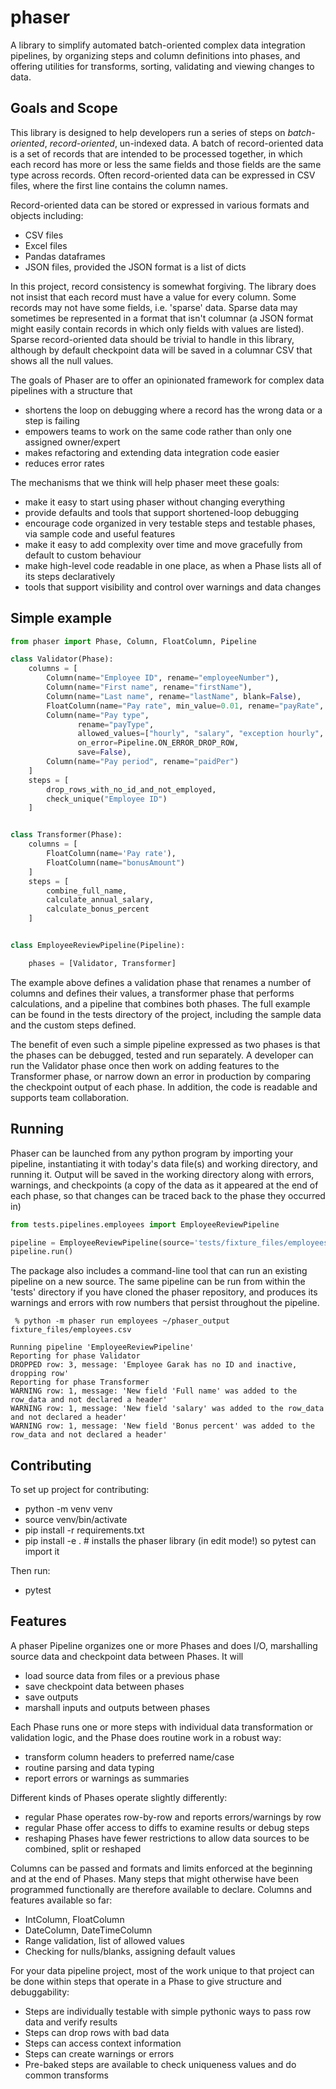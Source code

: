 # phaser

A library to simplify automated batch-oriented complex data integration pipelines, by 
organizing steps and column definitions into phases, and offering utilities for 
transforms, sorting, validating and viewing changes to data. 

## Goals and Scope

This library is designed to help developers run a series of steps on _batch-oriented_,
_record-oriented_, un-indexed data.  A batch of record-oriented data is a set of records
that are intended to be processed together, in which each record has more or less the same
fields and those fields are the same type across records.  Often record-oriented data can
be expressed in CSV files, where the first line contains the column names.

Record-oriented data can be stored or expressed in various formats and objects including:

* CSV files
* Excel files
* Pandas dataframes
* JSON files, provided the JSON format is a list of dicts

In this project, record consistency is somewhat forgiving.  The library does not insist that
each record must have a value for every column.  Some records may not have some fields, i.e. 'sparse' data.
Sparse data may sometimes be represented in a format that isn't columnar
(a JSON format might easily contain records in which only fields with values are listed).  Sparse
record-oriented data should be trivial to handle in this library, although by default checkpoint
data will be saved in a columnar CSV that shows all the null values.

The goals of Phaser are to offer an opinionated framework for complex data pipelines with a structure that

* shortens the loop on debugging where a record has the wrong data or a step is failing
* empowers teams to work on the same code rather than only one assigned owner/expert
* makes refactoring and extending data integration code easier
* reduces error rates

The mechanisms that we think will help phaser meet these goals:

* make it easy to start using phaser without changing everything
* provide defaults and tools that support shortened-loop debugging
* encourage code organized in very testable steps and testable phases, via sample code and useful features
* make it easy to add complexity over time and move gracefully from default to custom behaviour
* make high-level code readable in one place, as when a Phase lists all of its steps declaratively
* tools that support visibility and control over warnings and data changes

## Simple example

```python
from phaser import Phase, Column, FloatColumn, Pipeline

class Validator(Phase):
    columns = [
        Column(name="Employee ID", rename="employeeNumber"),
        Column(name="First name", rename="firstName"),
        Column(name="Last name", rename="lastName", blank=False),
        FloatColumn(name="Pay rate", min_value=0.01, rename="payRate", required=True),
        Column(name="Pay type",
               rename="payType",
               allowed_values=["hourly", "salary", "exception hourly", "monthly", "weekly", "daily"],
               on_error=Pipeline.ON_ERROR_DROP_ROW,
               save=False),
        Column(name="Pay period", rename="paidPer")
    ]
    steps = [
        drop_rows_with_no_id_and_not_employed,
        check_unique("Employee ID")
    ]


class Transformer(Phase):
    columns = [
        FloatColumn(name='Pay rate'),
        FloatColumn(name="bonusAmount")
    ]
    steps = [
        combine_full_name,
        calculate_annual_salary,
        calculate_bonus_percent
    ]


class EmployeeReviewPipeline(Pipeline):

    phases = [Validator, Transformer]

```

The example above defines a validation phase that renames a number of columns and defines their values, a 
transformer phase that performs calculations, and a pipeline that combines both phases.  The full example 
can be found in the tests directory of the project, including the sample data and the custom steps defined.

The benefit of even such a simple pipeline expressed as two phases is that the phases can be debugged, tested and
run separately. A developer can run the Validator phase once then work on adding features to the Transformer phase,
or narrow down an error in production by comparing the checkpoint output of each phase.  In addition, the code
is readable and supports team collaboration.

## Running

Phaser can be launched from any python program by importing your pipeline, instantiating it with today's data
file(s) and working directory, and running it.  Output will be saved in the working directory along with
errors, warnings, and checkpoints (a copy of the data as it appeared at the end of each phase, so that
changes can be traced back to the phase they occurred in)

```python
from tests.pipelines.employees import EmployeeReviewPipeline

pipeline = EmployeeReviewPipeline(source='tests/fixture_files/employees.csv', working_dir='employee_output')
pipeline.run()

```

The package also includes a command-line tool that can run an existing pipeline on a new source.  The same pipeline
can be run from within the 'tests' directory if you have cloned the phaser repository, and produces its warnings and 
errors with row numbers that persist throughout the pipeline.

```
 % python -m phaser run employees ~/phaser_output fixture_files/employees.csv

Running pipeline 'EmployeeReviewPipeline'
Reporting for phase Validator
DROPPED row: 3, message: 'Employee Garak has no ID and inactive, dropping row'
Reporting for phase Transformer
WARNING row: 1, message: 'New field 'Full name' was added to the row_data and not declared a header'
WARNING row: 1, message: 'New field 'salary' was added to the row_data and not declared a header'
WARNING row: 1, message: 'New field 'Bonus percent' was added to the row_data and not declared a header'
```

## Contributing

To set up project for contributing:
* python -m venv venv
* source venv/bin/activate
* pip install -r requirements.txt
* pip install -e .  # installs the phaser library (in edit mode!) so pytest can import it

Then run:
* pytest


## Features

A phaser Pipeline organizes one or more Phases and does I/O, marshalling source data and
checkpoint data between Phases.  It will

* load source data from files or a previous phase
* save checkpoint data between phases
* save outputs
* marshall inputs and outputs between phases

Each Phase runs one or more steps with individual data transformation or validation
logic, and the Phase does routine work in a robust way:

* transform column headers to preferred name/case
* routine parsing and data typing
* report errors or warnings as summaries

Different kinds of Phases operate slightly differently:

* regular Phase operates row-by-row and reports errors/warnings by row
* regular Phase offer access to diffs to examine results or debug steps
* reshaping Phases have fewer restrictions to allow data sources to be combined, split or reshaped

Columns can be passed and formats and limits enforced at the beginning and at the end of Phases.
Many steps that might otherwise have been programmed functionally are therefore available to
declare.  Columns and features available so far:

* IntColumn, FloatColumn
* DateColumn, DateTimeColumn
* Range validation, list of allowed values
* Checking for nulls/blanks, assigning default values

For your data pipeline project, most of the work unique to that project can be done within steps
that operate in a Phase to give structure and debuggability:

* Steps are individually testable with simple pythonic ways to pass row data and verify results
* Steps can drop rows with bad data
* Steps can access context information
* Steps can create warnings or errors
* Pre-baked steps are available to check uniqueness values and do common transforms

